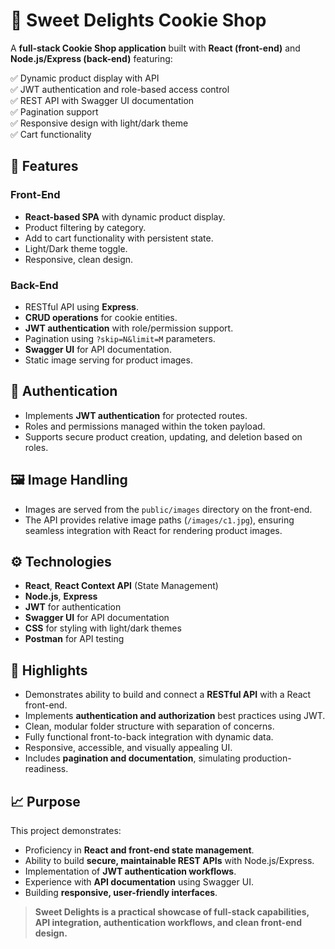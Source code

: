 # 🍪 Sweet Delights Cookie Shop

A **full-stack Cookie Shop application** built with **React (front-end)** and **Node.js/Express (back-end)** featuring:

✅ Dynamic product display with API  
✅ JWT authentication and role-based access control  
✅ REST API with Swagger UI documentation  
✅ Pagination support  
✅ Responsive design with light/dark theme  
✅ Cart functionality

## 🚀 Features

### Front-End
- **React-based SPA** with dynamic product display.
- Product filtering by category.
- Add to cart functionality with persistent state.
- Light/Dark theme toggle.
- Responsive, clean design.

### Back-End
- RESTful API using **Express**.
- **CRUD operations** for cookie entities.
- **JWT authentication** with role/permission support.
- Pagination using `?skip=N&limit=M` parameters.
- **Swagger UI** for API documentation.
- Static image serving for product images.

## 🔐 Authentication

- Implements **JWT authentication** for protected routes.
- Roles and permissions managed within the token payload.
- Supports secure product creation, updating, and deletion based on roles.

## 🖼️ Image Handling

- Images are served from the `public/images` directory on the front-end.
- The API provides relative image paths (`/images/c1.jpg`), ensuring seamless integration with React for rendering product images.


## ⚙️ Technologies

- **React**, **React Context API** (State Management)
- **Node.js**, **Express**
- **JWT** for authentication
- **Swagger UI** for API documentation
- **CSS** for styling with light/dark themes
- **Postman** for API testing


## 🎯 Highlights

- Demonstrates ability to build and connect a **RESTful API** with a React front-end.
- Implements **authentication and authorization** best practices using JWT.
- Clean, modular folder structure with separation of concerns.
- Fully functional front-to-back integration with dynamic data.
- Responsive, accessible, and visually appealing UI.
- Includes **pagination and documentation**, simulating production-readiness.


## 📈 Purpose

This project demonstrates:

- Proficiency in **React and front-end state management**.
- Ability to build **secure, maintainable REST APIs** with Node.js/Express.
- Implementation of **JWT authentication workflows**.
- Experience with **API documentation** using Swagger UI.
- Building **responsive, user-friendly interfaces**.


> **Sweet Delights is a practical showcase of full-stack capabilities, API integration, authentication workflows, and clean front-end design.**


